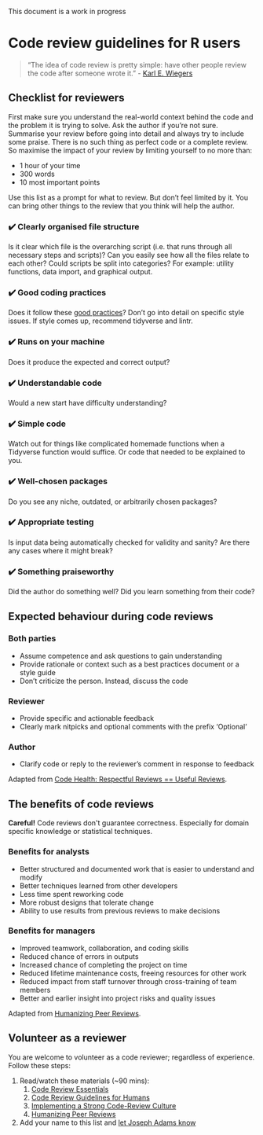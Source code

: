 This document is a work in progress

# Code review guidelines for R users

> “The idea of code review is pretty simple: have other people review the code after someone wrote it.” - [Karl E. Wiegers](https://egoless.tech/code-review-essentials/)

## Checklist for reviewers
First make sure you understand the real-world context behind the code and the problem it is trying to solve. Ask the author if you’re not sure. Summarise your review before going into detail and always try to include some praise. There is no such thing as perfect code or a complete review. So maximise the impact of your review by limiting yourself to no more than:
* 1 hour of your time
* 300 words
* 10 most important points

Use this list as a prompt for what to review. But don’t feel limited by it. You can bring other things to the review that you think will help the author.

### :heavy_check_mark: Clearly organised file structure
Is it clear which file is the overarching script (i.e. that runs through all necessary steps and scripts)? Can you easily see how all the files relate to each other? Could scripts be split into categories? For example: utility functions, data import, and graphical output.

### :heavy_check_mark: Good coding practices
Does it follow these [good practices](https://github.com/DataScienceScotland/welcome/blob/master/good_coding_practices.md)? Don’t go into detail on specific style issues. If style comes up, recommend tidyverse and lintr.

### :heavy_check_mark: Runs on your machine
Does it produce the expected and correct output?

### :heavy_check_mark: Understandable code
Would a new start have difficulty understanding?

### :heavy_check_mark: Simple code
Watch out for things like complicated homemade functions when a Tidyverse function would suffice. Or code that needed to be explained to you.

### :heavy_check_mark: Well-chosen packages
Do you see any niche, outdated, or arbitrarily chosen packages?

### :heavy_check_mark: Appropriate testing
Is input data being automatically checked for validity and sanity? Are there any cases where it might break?

### :heavy_check_mark: Something praiseworthy
Did the author do something well? Did you learn something from their code?

## Expected behaviour during code reviews

### Both parties
* Assume competence and ask questions to gain understanding
* Provide rationale or context such as a best practices document or a style guide
* Don’t criticize the person. Instead, discuss the code

### Reviewer
* Provide specific and actionable feedback
* Clearly mark nitpicks and optional comments with the prefix ‘Optional’

### Author
* Clarify code or reply to the reviewer’s comment in response to feedback

Adapted from [Code Health: Respectful Reviews == Useful Reviews](https://web.archive.org/web/20201106154227/https:/testing.googleblog.com/2019/11/code-health-respectful-reviews-useful.html).

## The benefits of code reviews

**Careful!** Code reviews don't guarantee correctness. Especially for domain specific knowledge or statistical techniques.

### Benefits for analysts
* Better structured and documented work that is easier to understand and modify
* Better techniques learned from other developers
* Less time spent reworking code
* More robust designs that tolerate change
* Ability to use results from previous reviews to make decisions

### Benefits for managers
* Improved teamwork, collaboration, and coding skills
* Reduced chance of errors in outputs
* Increased chance of completing the project on time
* Reduced lifetime maintenance costs, freeing resources for other work
* Reduced impact from staff turnover through cross-training of team members
* Better and earlier insight into project risks and quality issues

Adapted from [Humanizing Peer Reviews](https://web.archive.org/web/20200923160357/https:/www.processimpact.com/articles/humanizing_reviews.pdf).

## Volunteer as a reviewer
You are welcome to volunteer as a code reviewer; regardless of experience. Follow these steps:
1. Read/watch these materials (~90 mins):
    1. [Code Review Essentials](https://egoless.tech/code-review-essentials/)
    1. [Code Review Guidelines for Humans](https://phauer.com/2018/code-review-guidelines/)
    1. [Implementing a Strong Code-Review Culture](https://www.youtube.com/watch?v=PJjmw9TRB7s)
    1. [Humanizing Peer Reviews](https://web.archive.org/web/20200923160357/https:/www.processimpact.com/articles/humanizing_reviews.pdf)
1. Add your name to this list and [let Joseph Adams know](mailto:joseph.adams@nrscotland.gov.uk)
